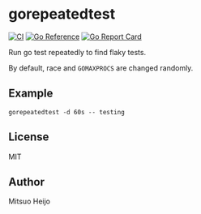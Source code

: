 # gorepeatedtest

[![CI](https://github.com/johejo/gorepeatedtest/workflows/ci/badge.svg)](https://github.com/johejo/gorepeatedtest/actions?query=workflow%3Aci)
[![Go Reference](https://pkg.go.dev/badge/github.com/johejo/gorepeatedtest.svg)](https://pkg.go.dev/github.com/johejo/gorepeatedtest)
[![Go Report Card](https://goreportcard.com/badge/github.com/johejo/gorepeatedtest)](https://goreportcard.com/report/github.com/johejo/gorepeatedtest)

Run go test repeatedly to find flaky tests.

By default, race and `GOMAXPROCS` are changed randomly.

## Example

```
gorepeatedtest -d 60s -- testing
```

## License

MIT

## Author

Mitsuo Heijo
